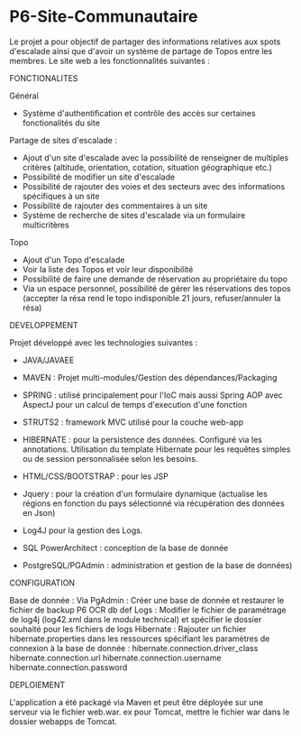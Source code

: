 ﻿# P6-Site-Communautaire

Le projet a pour objectif de partager des informations relatives aux spots d'escalade ainsi que d'avoir un système de partage de Topos
entre les membres. Le site web a les fonctionnalités suivantes : 

FONCTIONALITES

Général
- Système d'authentification et contrôle des accès sur certaines fonctionalités du site

Partage de sites d'escalade :
- Ajout d'un site d'escalade avec la possibilité de renseigner de multiples critères (altitude, orientation, cotation, situation géographique etc.)
- Possibilité de modifier un site d'escalade
- Possibilité de rajouter des voies et des secteurs avec des informations spécifiques à un site
- Possibilité de rajouter des commentaires à un site
- Système de recherche de sites d'escalade via un formulaire multicritères

Topo
- Ajout d'un Topo d'escalade
- Voir la liste des Topos et voir leur disponibilité
- Possibilité de faire une demande de réservation au propriétaire du topo
- Via un espace personnel, possibilité de gérer les réservations des topos (accepter la résa rend le topo indisponible 21 jours, refuser/annuler la résa)


DEVELOPPEMENT

Projet développé avec les technologies suivantes : 
- JAVA/JAVAEE
- MAVEN : Projet multi-modules/Gestion des dépendances/Packaging
- SPRING : utilisé principalement pour l'IoC mais aussi Spring AOP avec AspectJ pour un calcul de temps d'execution d'une fonction
- STRUTS2 : framework MVC utilisé pour la couche web-app
- HIBERNATE : pour la persistence des données. Configuré via les annotations. Utilisation du template Hibernate pour les requêtes simples ou de session personnalisée selon les besoins.

- HTML/CSS/BOOTSTRAP : pour les JSP
- Jquery : pour la création d'un formulaire dynamique (actualise les régions en fonction du pays sélectionné via récupération des données en Json)
- Log4J pour la gestion des Logs.

- SQL PowerArchitect : conception de la base de donnée
- PostgreSQL/PGAdmin : administration et gestion de la base de données)


CONFIGURATION

Base de donnée : Via PgAdmin : Créer une base de donnée et restaurer le fichier de backup P6 OCR db def
Logs : Modifier le fichier de paramétrage de log4j (log42.xml dans le module technical) et spécifier le dossier souhaité pour les fichiers de logs
Hibernate : Rajouter un fichier hibernate.properties dans les ressources spécifiant les paramètres de connexion à la base de donnée : 
	hibernate.connection.driver_class
	hibernate.connection.url
	hibernate.connection.username
	hibernate.connection.password

DEPLOIEMENT

L'application a été packagé via Maven et peut être déployée sur une serveur via le fichier web.war.
ex pour Tomcat, mettre le fichier war dans le dossier webapps de Tomcat.




